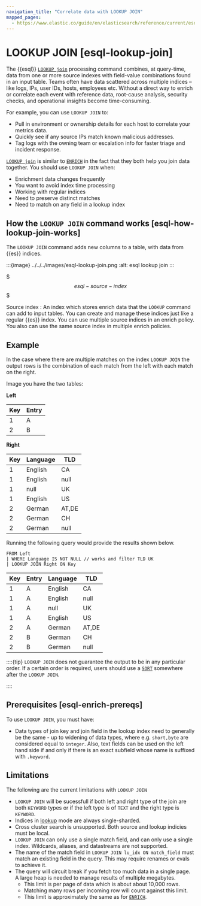 ```yaml
---
navigation_title: "Correlate data with LOOKUP JOIN"
mapped_pages:
  - https://www.elastic.co/guide/en/elasticsearch/reference/current/esql-enrich-data.html
---
```


# LOOKUP JOIN [esql-lookup-join]

The {{esql}} [`LOOKUP join`](/reference/query-languages/esql/esql-commands.md#esql-lookup-join) processing command combines, at query-time, data from one or more source indexes with field-value combinations found in an input table. Teams often have data scattered across multiple indices – like logs, IPs, user IDs, hosts, employees etc. Without a direct way to enrich or correlate each event with reference data, root-cause analysis, security checks, and operational insights become time-consuming.

For example, you can use `LOOKUP JOIN` to:

* Pull in environment or ownership details for each host to correlate your metrics data.
* Quickly see if any source IPs match known malicious addresses.
* Tag logs with the owning team or escalation info for faster triage and incident response.

[`LOOKUP join`](/reference/query-languages/esql/esql-commands.md#esql-lookup-join) is similar to [`ENRICH`](/reference/query-languages/esql/esql-commands.md#esql-enrich) in the fact that they both help you join data together. You should use `LOOKUP JOIN` when:

* Enrichment data changes frequently
* You want to avoid index time processing
* Working with regular indices
* Need to preserve distinct matches
* Need to match on any field in a lookup index

## How the `LOOKUP JOIN` command works [esql-how-lookup-join-works]

The `LOOKUP JOIN` command adds new columns to a table, with data from {{es}} indices.

:::{image} ../../../images/esql-lookup-join.png
:alt: esql lookup join
:::

$$$esql-source-index$$$

Source index
:   An index which stores enrich data that the `LOOKUP` command can add to input tables. You can create and manage these indices just like a regular {{es}} index. You can use multiple source indices in an enrich policy. You also can use the same source index in multiple enrich policies.

## Example

In the case where there are multiple matches on the index `LOOKUP JOIN` the output rows is the combination of each match from the left with each match on the right. 

Image you have the two tables:

**Left**

|Key|Entry|
| --- | --- |
|1|A|
|2|B|

**Right**

|Key|Language|TLD|
|---|---|---|
|1|English|CA|
|1|English|null|
|1|null|UK|
|1|English|US|
|2|German|AT,DE|
|2|German|CH|
|2|German|null|

Running the following query would provide the results shown below.

```esql
FROM Left
| WHERE Language IS NOT NULL // works and filter TLD UK
| LOOKUP JOIN Right ON Key
```

|Key|Entry|Language|TLD|
|---|---|---|---|
|1|A|English|CA|
|1|A|English|null|
|1|A|null|UK|
|1|A|English|US|
|2|A|German|AT,DE|
|2|B|German|CH|
|2|B|German|null|

::::{tip}
`LOOKUP JOIN` does not guarantee the output to be in any particular order. If a certain order is required, users should use a [`SORT`](/reference/query-languages/esql/esql-commands.md#esql-sort) somewhere after the `LOOKUP JOIN`.

::::

## Prerequisites [esql-enrich-prereqs]

To use `LOOKUP JOIN`, you must have:

* Data types of join key and join field in the lookup index need to generally be the same - up to widening of data types, where e.g. `short,byte` are considered equal to `integer`. Also, text fields can be used on the left hand side if and only if there is an exact subfield whose name is suffixed with `.keyword`.

## Limitations

The following are the current limitations with `LOOKUP JOIN`

* `LOOKUP JOIN` will be sucessfull if both left and right type of the join are both `KEYWORD` types or if the left type is of `TEXT` and the right type is `KEYWORD`.
* Indices in [lookup](/reference/elasticsearch/index-settings/index-modules.md#index-mode-setting) mode are always single-sharded.
* Cross cluster search is unsupported. Both source and lookup indicies must be local.
* `LOOKUP JOIN` can only use a single match field, and can only use a single index. Wildcards, aliases, and datastreams are not supported.
* The name of the match field in `LOOKUP JOIN lu_idx ON match_field` must match an existing field in the query. This may require renames or evals to achieve it.
* The query will circuit break if you fetch too much data in a single page. A large heap is needed to manage results of multiple megabytes.
  * This limit is per page of data which is about about 10,000 rows.
  * Matching many rows per incoming row will count against this limit.
  * This limit is approximately the same as for [`ENRICH`](/reference/query-languages/esql/esql-commands.md#esql-enrich).